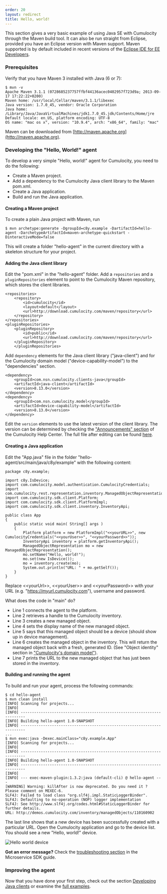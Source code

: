 ```yaml
---
order: 20
layout: redirect
title: Hello, world!
---
```


This section gives a very basic example of using Java SE with Cumulocity through the Maven build tool. It can also be run straight from Eclipse, provided you have an Eclipse version with Maven support. Maven supported is by default included in recent versions of the [Eclipse IDE for EE Developers](http://eclipse.org/downloads/).

### Prerequisites

Verify that you have Maven 3 installed with Java (6 or 7):

	$ mvn -v
	Apache Maven 3.1.1 (0728685237757ffbf44136acec0402957f723d9a; 2013-09-17 17:22:22+0200)
	Maven home: /usr/local/Cellar/maven/3.1.1/libexec
	Java version: 1.7.0_45, vendor: Oracle Corporation
	Java home: /Library/Java/JavaVirtualMachines/jdk1.7.0_45.jdk/Contents/Home/jre
	Default locale: en_US, platform encoding: UTF-8
	OS name: "mac os x", version: "10.9.4", arch: "x86_64", family: "mac"

Maven can be downloaded from [http://maven.apache.org](http://maven.apache.org).


### Developing the "Hello, World!" agent

To develop a very simple "Hello, world!" agent for Cumulocity, you need to do the following:

* Create a Maven project.
* Add a dependency to the Cumulocity Java client library to the Maven pom.xml.
* Create a Java application.
* Build and run the Java application.

#### Creating a Maven project

To create a plain Java project with Maven, run

	$ mvn archetype:generate -DgroupId=c8y.example -DartifactId=hello-agent -DarchetypeArtifactId=maven-archetype-quickstart -DinteractiveMode=false

This will create a folder "hello-agent" in the current directory with a skeleton structure for your project.

#### Adding the Java client library

Edit the "pom.xml" in the "hello-agent" folder. Add a `repositories` and a `pluginRepositories` element to point to the Cumulocity Maven repository, which stores the client libraries.

	<repositories>
		<repository>
			<id>cumulocity</id>
			<layout>default</layout>
			<url>http://download.cumulocity.com/maven/repository</url>
		</repository>
	</repositories>
	<pluginRepositories>
		<pluginRepository>
			<id>public</id>
			<url>http://download.cumulocity.com/maven/repository</url>
		</pluginRepository>
        </pluginRepositories>


Add `dependency` elements for the Java client library ("java-client") and for the Cumulocity domain model ("device-capability-model") to the "dependencies" section.

	<dependency>
		<groupId>com.nsn.cumulocity.clients-java</groupId> 
		<artifactId>java-client</artifactId>
		<version>8.13.0</version>
	</dependency>
	<dependency>
		<groupId>com.nsn.cumulocity.model</groupId>
		<artifactId>device-capability-model</artifactId>
		<version>8.13.0</version>
	</dependency>

Edit the `version` elements to use the latest version of the client library. The version can be determined by checking the ["Announcements" section](https://cumulocity.zendesk.com/hc/en-us/sections/200381323-Announcements) of the Cumulocity Help Center. The full file after editing can be found [here](/guides/java/pom.xml).

#### Creating a Java application

Edit the "App.java" file in the folder "hello-agent/src/main/java/c8y/example" with the following content:

	package c8y.example;
	
	import c8y.IsDevice;
	import com.cumulocity.model.authentication.CumulocityCredentials;
	import com.cumulocity.rest.representation.inventory.ManagedObjectRepresentation;
	import com.cumulocity.sdk.client.Platform;
	import com.cumulocity.sdk.client.PlatformImpl;
	import com.cumulocity.sdk.client.inventory.InventoryApi;

	public class App 
	{
		public static void main( String[] args )
		{
			Platform platform = new PlatformImpl("<<yourURL>>", new CumulocityCredentials("<<yourUser>>", "<<yourPassword>>"));
			InventoryApi inventory = platform.getInventoryApi();
			ManagedObjectRepresentation mo = new ManagedObjectRepresentation();
			mo.setName("Hello, world!");
			mo.set(new IsDevice());
			mo = inventory.create(mo);
			System.out.println("URL: " + mo.getSelf());
		}
	}

Replace &lt;&lt;yourUrl&gt;&gt;, &lt;&lt;yourUser&gt;&gt; and &lt;&lt;yourPassword&gt;&gt; with your URL (e.g. "https://myurl.cumulocity.com"), username and password.

What does the code in "main" do?

-   Line 1 connects the agent to the platform.
-   Line 2 retrieves a handle to the Cumulocity inventory.
-   Line 3 creates a new managed object.
-   Line 4 sets the display name of the new managed object.
-   Line 5 says that this managed object should be a device (should show up in device management).
-   Line 6 creates the managed object in the inventory. This will return the managed object back with a fresh, generated ID. (See "Object identity" section in ["Cumulocity's domain model"](/guides/concepts/domain-model)).
-   Line 7 prints the URL to the new managed object that has just been stored in the inventory.

#### Building and running the agent

To build and run your agent, process the following commands:

	$ cd hello-agent
	$ mvn clean install
	[INFO] Scanning for projects...
	[INFO]                                                                         
	[INFO] ------------------------------------------------------------------------
	[INFO] Building hello-agent 1.0-SNAPSHOT
	[INFO] ------------------------------------------------------------------------
	...
	$ mvn exec:java -Dexec.mainClass="c8y.example.App"
	[INFO] Scanning for projects...
	[INFO]                                                                         
	[INFO] ------------------------------------------------------------------------
	[INFO] Building hello-agent 1.0-SNAPSHOT
	[INFO] ------------------------------------------------------------------------
	[INFO] 
	[INFO] --- exec-maven-plugin:1.3.2:java (default-cli) @ hello-agent ---
	[WARNING] Warning: killAfter is now deprecated. Do you need it ? Please comment on MEXEC-6.
	SLF4J: Failed to load class "org.slf4j.impl.StaticLoggerBinder".
	SLF4J: Defaulting to no-operation (NOP) logger implementation
	SLF4J: See http://www.slf4j.org/codes.html#StaticLoggerBinder for further details.
	URL: http://demos.cumulocity.com/inventory/managedObjects/110160902

The last line shows that a new device has been successfully created with a particular URL. Open the Cumulocity application and go to the device list. You should see a new "Hello, world!" device.

![Hello world device](/guides/images/java/hello.png)

**Got an error message?** Check the [troubleshooting section](/guides/microservice-sdk/java#troubleshooting) in the Microservice SDK guide.

### Improving the agent

Now that you have done your first step, check out the section [Developing Java clients](/guides/device-sdk/java#developing-java-clients) or examine the [full examples](/guides/device-sdk/java#agents).